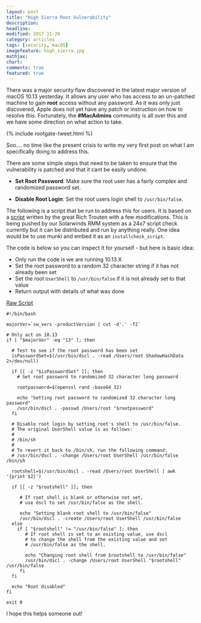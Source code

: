 ```yaml
---
layout: post
title: "High Sierra Root Vulnerability"
description:
headline:
modified: 2017-11-29
category: articles
tags: [security, macOS]
imagefeature: high_sierra.jpg
mathjax:
chart:
comments: true
featured: true
---
```


There was a major security flaw discovered in the latest major version of macOS 10.13 yesterday.  It allows any user who has access to an un-patched machine to gain **root** access without any password.  As it was only just discovered, Apple does not yet have any patch or instruction on how to resolve this.  Fortunately, the **#MacAdmins** community is all over this and we have some direction on what action to take.

{% include rootgate-tweet.html %}

Soo.... no time like the present crisis to write my very first post on what I am specifically doing to address this.

There are some simple steps that need to be taken to ensure that the vulnerability is patched and that it cant be easily undone.

- **Set Root Password**: Make sure the root user has a fairly complex and randomized password set.

- **Disable Root Login**: Set the root users login shell to `/usr/bin/false`.

The following is a script that be run to address this for users.  It is based on a [script](https://gist.github.com/rtrouton/596f96831199d7930696f3fe0db67add) written by the great Rich Trouten with a few modifications.  This is being pushed by our Solarwinds RMM system as a 24x7 script check currently but it can be distributed and run by anything really.  One idea would be to use munki and embed it as an `installcheck_script`.

The code is below so you can inspect it for yourself - but here is basic idea:
- Only run the code is we are running 10.13.X
- Set the root password to a random 32 character string if it has not already been set
- Set the root `UserShell` to `/usr/bin/false` if it is not already set to that value
- Return output with details of what was done

[Raw Script](https://raw.githubusercontent.com/sphen13/munki-scripts/master/Solarwinds%20RMM%20-%20GruntWork/Script%20Checks/block_root_account_login.sh)
``` shell
#!/bin/bash

majorVer=`sw_vers -productVersion | cut -d'.' -f2`

# Only act on 10.13
if [ "$majorVer" -eq "13" ]; then

  # Test to see if the root password has been set
  isPasswordSet=$(/usr/bin/dscl . -read /Users/root ShadowHashData 2>/dev/null)

  if [[ -z "$isPasswordSet" ]]; then
    # Set root password to randomized 32 character long password

    rootpassword=$(openssl rand -base64 32)

    echo "Setting root password to randomized 32 character long password"
    /usr/bin/dscl . -passwd /Users/root "$rootpassword"
  fi

  # Disable root login by setting root's shell to /usr/bin/false.
  # The original UserShell value is as follows:
  #
  # /bin/sh
  #
  # To revert it back to /bin/sh, run the following command:
  # /usr/bin/dscl . -change /Users/root UserShell /usr/bin/false /bin/sh

  rootshell=$(/usr/bin/dscl . -read /Users/root UserShell | awk '{print $2}')

  if [[ -z "$rootshell" ]]; then

     # If root shell is blank or otherwise not set,
     # use dscl to set /usr/bin/false as the shell.

     echo "Setting blank root shell to /usr/bin/false"
     /usr/bin/dscl . -create /Users/root UserShell /usr/bin/false
  else
    if [ "$rootshell" != "/usr/bin/false" ]; then
       # If root shell is set to an existing value, use dscl
       # to change the shell from the existing value and set
       # /usr/bin/false as the shell.

       echo "Changing root shell from $rootshell to /usr/bin/false"
       /usr/bin/dscl . -change /Users/root UserShell "$rootshell" /usr/bin/false
     fi
  fi

  echo "Root disabled"
fi

exit 0
```

I hope this helps someone out!
